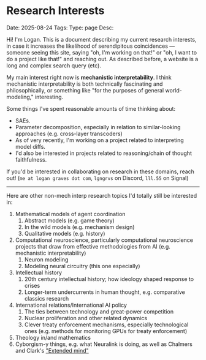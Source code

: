 # Research Interests
Date: 2025-08-24
Tags: 
Type: page
Desc:  

Hi! I'm Logan. This is a document describing my current research interests, in case it increases the likelihood of serendipitous coincidences — someone seeing this site, saying "oh, I'm working on that!" or "oh, I want to do a project like that!" and reaching out. As described before, a website is a long and complex search query (etc). 

My main interest right now is **mechanistic interpretability**. I think mechanistic interpretability is both technically fascinating and philosophically, or something like "for the purposes of general world-modeling," interesting. 

Some things I've spent reasonable amounts of time thinking about:

- SAEs.
- Parameter decomposition, especially in relation to similar-looking approaches (e.g. cross-layer transcoders)
- As of very recently, I'm working on a project related to interpreting model diffs.
- I'd also be interested in projects related to reasoning/chain of thought faithfulness.

If you'd be interested in collaborating on research in these domains, reach out! (`me at logan graves dot com`, `lgngrvs` on Discord, `lll.55` on Signal)

---

Here are other non-mech interp research topics I'd totally still be interested in: 

1. Mathematical models of agent coordination
	1. Abstract models (e.g. game theory)
	2. In the wild models (e.g. mechanism design)
	3. Qualitative models (e.g. history) 
2. Computational neuroscience, particularly computational neuroscience projects that draw from effective methodologies from AI (e.g. mechanistic interpretability)
	1. Neuron modeling
	2. Modeling neural circuitry (this one especially)
3. Intellectual history
	1. 20th century intellectual history; how ideology shaped response to crises
	2. Longer-term undercurrents in human thought, e.g. comparative classics research
4. International relations/International AI policy
	1. The ties between technology and great-power competition
	2. Nuclear proliferation and other related dynamics
	3. Clever treaty enforcement mechanisms, especially technological ones (e.g. methods for monitoring GPUs for treaty enforcement)
5. Theology in/and mathematics
6. Cyborgism-y things, e.g. what Neuralink is doing, as well as Chalmers and Clark's ["Extended mind"](https://en.wikipedia.org/wiki/Extended_mind_thesis) 

